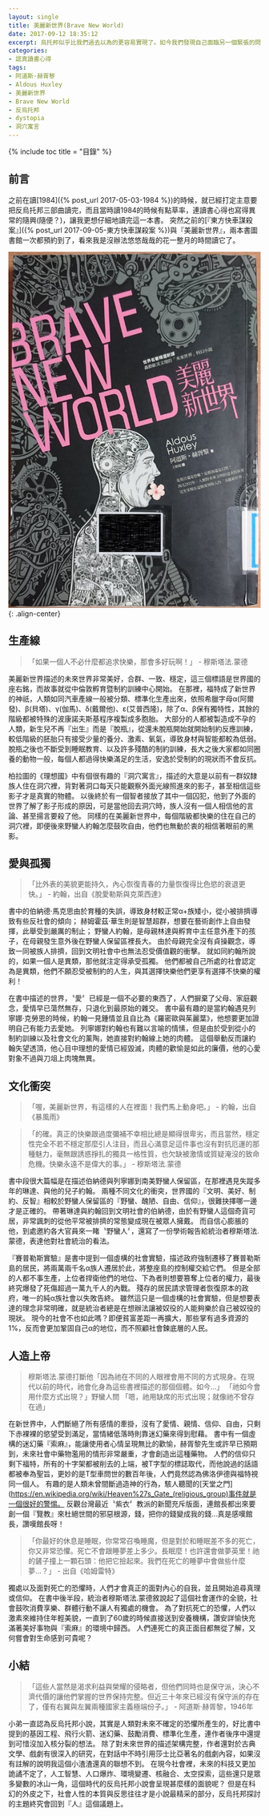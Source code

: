 ```yaml
---
layout: single
title: 美麗新世界(Brave New World)
date: 2017-09-12 18:35:12
excerpt: 烏托邦似乎比我們過去以為的更容易實現了。如今我們發現自己面臨另一個緊張的問題：我們要如何阻止烏托邦成真？
categories:
- 認真讀書心得
tags:
- 阿道斯·赫胥黎
- Aldous Huxley
- 美麗新世界
- Brave New World
- 反烏托邦
- dystopia
- 洞穴寓言
---
```


{% include toc title = "目錄" %}

## 前言
之前在讀[1984]({% post_url 2017-05-03-1984 %})的時候，就已經打定主意要把反烏托邦三部曲讀完，而且當時讀1984的時候有點草率，連讀書心得也寫得異常的隨興(隨便？)，讓我更想仔細地讀完這一本書。
突然之前的[『東方快車謀殺案』]({% post_url 2017-09-05-東方快車謀殺案 %})與『美麗新世界』，兩本書圖書館一次都預約到了，看來我是沒辦法悠悠哉哉的花一整月的時間讀它了。

![美麗新世界-封面](/assets/images/album/日誌用圖/DSC_0031.jpg){: .align-center}

## 生產線
> 「如果一個人不必什麼都追求快樂，那會多好玩啊！」 - 穆斯塔法.蒙德

美麗新世界描述的未來世界非常美好，合群、一致、穩定，這三個標語是世界國的座右銘，而故事就從中倫敦孵育暨制約訓練中心開始。
在那裡，福特成了新世界的神祇，人類如同汽車產線一般被分類、標準化生產出來，依照希臘字母α(阿爾發)、β(貝塔)、γ(伽馬)、δ(戴爾他)、ε(艾普西隆)，除了α、β保有獨特性，其餘的階級都被特殊的波康諾夫斯基程序複製成多胞胎。
大部分的人都被製造成不孕的人類，新生兒不再『出生』而是『脫瓶』，從還未脫瓶開始就開始制約反應訓練，較低階級的胚胎只有接受少量的養分、激素、氧氣，導致身材與智能都較為低弱。
脫瓶之後也不斷受到睡眠教育、以及許多殘酷的制約訓練，長大之後大家都如同圈養的動物一般，每個人都過得快樂滿足的生活，安逸於受制約的現狀而不會反抗。

柏拉圖的《理想國》中有個很有趣的『洞穴寓言』，描述的大意是以前有一群奴隸族人住在洞穴裡，背對著洞口每天只能觀察外面光線照進來的影子，甚至相信這些影子才是真實的物體。
以後終於有一個智者接放了其中一個囚犯，他到了外面的世界了解了影子形成的原因，可是當他回去洞穴時，族人沒有一個人相信他的言論、甚至揚言要殺了他。
同樣的在美麗新世界中，每個階級都快樂的住在自己的洞穴裡，即便後來野蠻人約翰怎麼鼓吹自由，他們也無動於衷的相信著眼前的黑影。

## 愛與孤獨
> 「比外表的美貌更能持久，內心恢復青春的力量恢復得比色慾的衰退更快。」 - 約翰，出自《脫愛勒斯與克萊西達》

書中的伯納德·馬克思由於育種的失誤，導致身材較正常α+族矮小，從小被排擠導致有些反社會的傾向；
赫姆霍茲·華生則是智慧超群，想要在藝術創作上自由發揮，此舉受到嚴厲的制止；
野蠻人約翰，是母親林達與孵育中主任意外產下的孩子，在母親發生意外後在野蠻人保留區裡長大。
由於母親完全沒有貞操觀念，導致一同被族人排擠，回到文明社會中也無法忍受價值觀的衝擊。
就如同約翰所說的，如果一個人是異類，那他就注定得承受孤獨。
他們都被自己所處的社會認定為是異類，他們不願忍受被制約的人生，與其選擇快樂他們更享有選擇不快樂的權利！

在書中描述的世界，〝愛〞已經是一個不必要的東西了，人們摒棄了父母、家庭觀念，愛情早已蕩然無存，只退化到最原始的雜交。
書中最有趣的是當約翰遇見列寧娜·克勞恩的時候，約翰一見鍾情並且自比為《羅密歐與茱麗葉》，他想要更加證明自己有能力去愛她。
列寧娜對約翰也有難以言喻的情愫，但是由於受到從小的制約訓練以及社會文化的薰陶，她直接對約翰線上她的肉體。
這個舉動反而讓約翰失望透頂，他心目中理想的愛情已經毀滅，肉體的歡愉是如此的廉價，他的心愛對象不過與刀俎上肉塊無異。

## 文化衝突
> 「喔，美麗新世界，有這樣的人在裡面！我們馬上動身吧。」 - 約翰，出自《暴風雨》

> 「的確。真正的快樂跟過度彌補不幸相比總是顯得很卑劣，而且當然，穩定性完全不若不穩定那麼引人注目，而且心滿意足這件事也沒有對抗厄運的那種魅力，毫無跟誘惑掙扎的獨具一格性質，也欠缺被激情或質疑淹沒的致命危機。快樂永遠不是偉大的事。」 - 穆斯塔法.蒙德

書中段很大篇幅是在描述伯納德與列寧娜到南美野蠻人保留區，在那裡遇見失蹤多年的琳達、與他的兒子約翰。
兩種不同文化的衝突，世界國的『文明、美好、制約、反智』相較於野蠻人保留區的『野蠻、醜陋、自由、信仰』，很難抉擇哪一邊才是正確的。
帶著琳達與約翰回到文明社會的伯納德，由於有野蠻人這個奇貨可居，非常諷刺的從他平常被排擠的常態變成現在被眾人擁戴。
而自信心膨脹的他，到處邀約各大官員來一睹〝野蠻人〞，還寫了一份學術報告給統治者穆斯塔法.蒙德，表達他對社會統治的看法。

『賽普勒斯實驗』是書中提到一個虛構的社會實驗，描述政府強制遷移了賽普勒斯島的居民，將兩萬兩千名α族人遷居於此，將整座島的控制權交給它們。
但是全部的人都不事生產，上位者捍衛他們的地位、下為者則想要篡奪上位者的權力，最後終究爆發了死傷超過一萬九千人的內戰。
殘存的居民請求管理者恢復原本的政府，唯一的純α族社會以失敗告終。
雖然這只是一個虛構的社會實驗，但是想要表達的理念非常明確，就是統治者總是在想辦法讓被奴役的人能夠樂於自己被奴役的現狀。
現今的社會不也如此嗎？即便貧富差距一再擴大，那些掌有過多資源的1%，反而會更加鞏固自己α的地位，而不照顧社會鍊底層的人民。

## 人造上帝

> 穆斯塔法.蒙德打斷他「因為祂在不同的人眼裡會用不同的方式現身。在現代以前的時代，祂會化身為這些書裡描述的那個個體。如今...」
> 「祂如今會用什麼方式出現？」野蠻人問
> 「嗯，祂用缺席的形式出現；就像祂不曾存在過」

在新世界中，人們斷絕了所有感情的牽掛，沒有了愛情、親情、信仰、自由，只剩下赤裸裸的慾望受到滿足，當情緒低落時則靠迷幻藥來得到慰藉。
書中有一個虛構的迷幻藥『索麻』，能讓使用者心情呈現無比的歡愉，赫胥黎先生或許早已預期到，未來社會中藥物濫用的情形非常嚴重，才會創造出這種藥物。
人們的信仰只剩下福特，所有的十字架都被削去的上端，被T字型的標誌取代，而他說過的話語都被奉為聖旨，更妙的是T型車問世的數百年後，人們竟然認為佛洛伊德與福特視同一個人。
有趣的是人類未曾間斷過造神的行為，駭人聽聞的[天堂之門](https://en.wikipedia.org/wiki/Heaven%27s_Gate_(religious_group)事件就是一個很好的警惕。
反觀台灣最近〝紫衣〞教派的新聞充斥版面，連館長都出來要創一個『覽教』來杜絕世間的邪惡根源，錢，把你的錢變成我的錢...真是感嘆館長，讚嘆館長呀！

> 「你最好的休息是睡眠，你常常召喚睡魔，但是對於和睡眠差不多的死亡，你又非常恐懼。死亡不會跟睡夢差上多少。長眠麼！也許還會做夢英里！祂的鏟子撞上一顆石頭：他把它撿起來。我們在死亡的睡夢中會做些什麼夢...？」 - 出自《哈姆雷特》

獨處以及面對死亡的恐懼時，人們才會真正的面對內心的自我，並且開始追尋真理或信仰。
在書中後半段，統治者穆斯塔法.蒙德敘說起了這個社會運作的全貌，社會鼓吹消費享樂、群體行動不讓人有獨處的機會。
為了對抗死亡的恐懼，人們以激素來維持住年輕美貌，一直到了60歲的時候直接送到安養機構，讚安詳愉快充滿著美好事物與『索麻』的環境中歸西。
人們連死亡的真正面目都無從了解，又何嘗會對生命感到可貴呢？

## 小結

> 「這些人當然是渴求利益與榮耀的侵略者，但他們同時也是保守派，決心不濟代價的讓他們掌握的世界保持完整。但近三十年來已經沒有保守派的存在了，僅有右翼與左翼兩種國家主義極端份子。」 - 阿道斯·赫胥黎，1946年

小弟一直認為反烏托邦小說，其實是人類對未來不確定的恐懼所產生的，好比書中提到的基因工程、飛行火箭、迷幻藥、鼓勵消費、標準化生產，連作者後序中還提到可惜沒加入核分裂的想法。
除了對未來世界的描述架構完整，作者還對於古典文學、戲劇有很深入的研究，在對話中不時引用莎士比亞著名的戲劇內容，如果沒有註解的說明我這個小渣渣還真的聯想不到。
在現今社會裡，未來的科技又更加詭譎不定了，人工智慧、人口爆炸、環境變遷、核融合、太空探索，這些還只是眾多變數的冰山一角，這個時代的反烏托邦小說會呈現甚麼樣的面貌呢？
但是在科幻的外皮之下，社會人性的本質與反思往往才是小說最精采的部分，反烏托邦探討的主題終究會回到『人』這個議題上。
